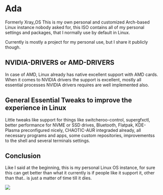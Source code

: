 

# Ada
Formerly Xray_OS This is my own personal and customized Arch-based Linux instance nobody asked for, this ISO contains all of my personal settings and packages, that I normally use by default in Linux.

Currently is mostly a project for my personal use, but I share it publicly though.

## NVIDIA-DRIVERS or AMD-DRIVERS
In case of AMD, Linux already has native excellent support with AMD cards. When it comes to NVIDIA drivers the support is excellent, mostly all essential processes NVIDIA drivers requires are well implemented also.

## General Essential Tweaks to improve the experience in Linux
Little tweaks like support for things like switcheroo-control, supergfxctl, better performance for NVME or SSD drives, Bluetooth, Flatpak, KDE-Plasma preconfigured nicely, CHAOTIC-AUR integraded already, all necessary programs and apps, some custom repositories, improvementss to the shell and several terminals settings.

## Conclusion
Like I said at the beginning, this is my personal Linux OS instance, for sure this can get better than what it currently is if people like it support it, other than that.. is just a matter of time till it dies.

<img src="https://images2.imgbox.com/d9/0f/G7KylBVQ_o.png">
